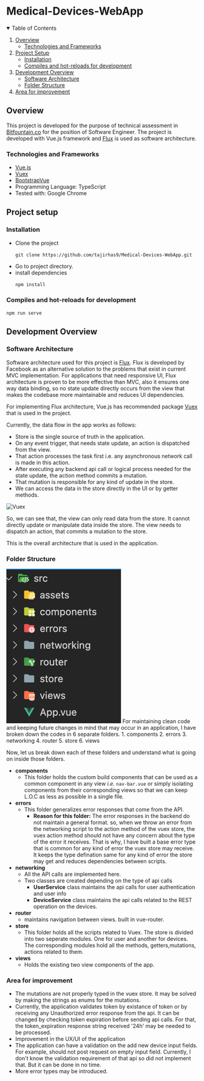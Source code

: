 # Medical-Devices-WebApp

<!-- TABLE OF CONTENTS -->
<details open="open">
  <summary>Table of Contents</summary>
  <ol>
    <li>
      <a href="#overview">Overview</a>
      <ul>
        <li><a href="#technologies-and-frameworks">Technologies and Frameworks</a></li>
      </ul>
    </li>
    <li>
      <a href="#project-setup">Project Setup</a>
      <ul>
        <li><a href="#installation">Installation</a></li>
        <li><a href="#compiles-and-hot-reloads-for-development">Compiles and hot-reloads for development</a></li>
      </ul>
    </li>
    <li>
    	<a href="#development-overview">Development Overview</a>
        <ul>
        	<li><a href="#software-architecture">Software Architecture</a></li>
            <li><a href="#folder-structure">Folder Structure</a></li>
        </ul>
    </li>
    <li><a href="#area-for-improvement">Area for improvement</a></li>
  </ol>
</details>

<!-- ABOUT THE PROJECT -->

## Overview

This project is developed for the purpose of technical assessment in [Bitfountain.co](http://bitfountain.co/) for the position of Software Engineer.
The project is developed with Vue.js framework and [Flux](https://facebook.github.io/flux/) is used as software architecture.

### Technologies and Frameworks

- [Vue.js](https://vuejs.org/)
- [Vuex](https://vuex.vuejs.org/)
- [BootstrapVue](https://bootstrap-vue.org/)
- Programming Language: TypeScript
- Tested with: Google Chrome

## Project setup

### Installation

- Clone the project
  ```
  git clone https://github.com/tajirhas9/Medical-Devices-WebApp.git
  ```
- Go to project directory.
- install dependencies
  ```
  npm install
  ```

### Compiles and hot-reloads for development

```
npm run serve
```

## Development Overview

### Software Architecture

Software architecture used for this project is [Flux](https://facebook.github.io/flux/). Flux is developed by Facebook as an alternative solution to the problems that exist in current MVC implementation. For applications that need responsive UI, Flux architecture is proven to be more effective than MVC, also it ensures one way data binding, so no state update directly occurs from the view that makes the codebase more maintainable and reduces UI dependencies.

For implementing Flux architecture, Vue.js has recommended package [Vuex](https://vuex.vuejs.org/) that is used in the project.

Currently, the data flow in the app works as follows:

- Store is the single source of truth in the application.
- On any event trigger, that needs state update, an action is dispatched from the view.
- That action processes the task first i.e. any asynchronous network call is made in this action.
- After executing any backend api call or logical process needed for the state update, the action method commits a mutation.
- That mutation is responsible for any kind of update in the store.
- We can access the data in the store directly in the UI or by getter methods.

<img src="https://vuex.vuejs.org/vuex.png" alt="Vuex" class="center">

So, we can see that, the view can only read data from the store. It cannot directly update or manipulate data inside the store. The view needs to dispatch an action, that commits a mutation to the store.

This is the overall architecture that is used in the application.

### Folder Structure

<img src="public/images/root-folder-structure.png" alt="Root Folder Structure" class="center">
For maintaining clean code and keeping future changes in mind that may occur in an application, I have broken down the codes in 6 separate folders. 
1. components
2. errors
3. networking
4. router
5. store
6. views

Now, let us break down each of these folders and understand what is going on inside those folders.

- **components**
  - This folder holds the custom build components that can be used as a common component in any view _i.e._ `nav-bar.vue` or simply isolating components from their corresponding views so that we can keep L.O.C as less as possible in a single file.
- **errors**
  - This folder generalizes error responses that come from the API.
    - **Reason for this folder:** The error responses in the backend do not maintain a general format. so, when we throw an error from the networking script to the action method of the vuex store, the vuex action method should not have any concern about the type of the error it receives. That is why, I have built a base error type that is common for any kind of error the vuex store may receive. It keeps the type defination same for any kind of error the store may get and reduces dependencies between scripts.
- **networking**
  - All the API calls are implemented here.
  - Two classes are created depending on the type of api calls
    - **UserService** class maintains the api calls for user authentication and user info
    - **DeviceService** class maintains the api calls related to the REST operation on the devices.
- **router**
  - maintains navigation between views. built in vue-router.
- **store**
  - This folder holds all the scripts related to Vuex. The store is divided into two seperate modules. One for user and another for devices. The corresponding modules hold all the methods, getters,mutations, actions related to them.
- **views**
  - Holds the existing two view components of the app.

### Area for improvement

- The mutations are not properly typed in the vuex store. It may be solved by making the strings as enums for the mutations.
- Currently, the application validates token by existance of token or by receiving any Unauthorized error response from the api. It can be changed by checking token expiration before sending api calls. For that, the token_expiration response string received '24h' may be needed to be processed.
- Improvement in the UX/UI of the application
- The application can have a validation on the add new device input fields. For example, should not post request on empty input field. Currently, I don't know the validation requirement of that api so did not implement that. But it can be done in no time.
- More error types may be introduced.
